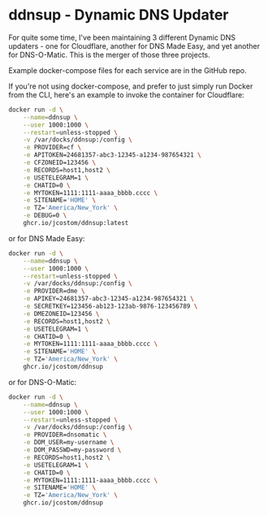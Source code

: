 # ddnsup - Dynamic DNS Updater

For quite some time, I've been maintaining 3 different Dynamic DNS updaters - one for Cloudflare, another for DNS Made Easy, and yet another for DNS-O-Matic. This is the merger of those three projects.

Example docker-compose files for each service are in the GitHub repo.

If you're not using docker-compose, and prefer to just simply run Docker from the CLI, here's an example to invoke the container for Cloudflare:

```bash
docker run -d \
    --name=ddnsup \
    --user 1000:1000 \
    --restart=unless-stopped \
    -v /var/docks/ddnsup:/config \
    -e PROVIDER=cf \
    -e APITOKEN=24681357-abc3-12345-a1234-987654321 \
    -e CFZONEID=123456 \
    -e RECORDS=host1,host2 \
    -e USETELEGRAM=1 \
    -e CHATID=0 \
    -e MYTOKEN=1111:1111-aaaa_bbbb.cccc \
    -e SITENAME='HOME' \
    -e TZ='America/New_York' \
    -e DEBUG=0 \
    ghcr.io/jcostom/ddnsup:latest
```

or for DNS Made Easy:

```bash
docker run -d \
    --name=ddnsup \
    --user 1000:1000 \
    --restart=unless-stopped \
    -v /var/docks/ddnsup:/config \
    -e PROVIDER=dme \
    -e APIKEY=24681357-abc3-12345-a1234-987654321 \
    -e SECRETKEY=123456-ab123-123ab-9876-123456789 \
    -e DMEZONEID=123456 \
    -e RECORDS=host1,host2 \
    -e USETELEGRAM=1 \
    -e CHATID=0 \
    -e MYTOKEN=1111:1111-aaaa_bbbb.cccc \
    -e SITENAME='HOME' \
    -e TZ='America/New_York' \
    ghcr.io/jcostom/ddnsup
```

or for DNS-O-Matic:

```bash
docker run -d \
    --name=ddnsup \
    --user 1000:1000 \
    --restart=unless-stopped \
    -v /var/docks/ddnsup:/config \
    -e PROVIDER=dnsomatic \
    -e DOM_USER=my-username \
    -e DOM_PASSWD=my-password \
    -e RECORDS=host1,host2 \
    -e USETELEGRAM=1 \
    -e CHATID=0 \
    -e MYTOKEN=1111:1111-aaaa_bbbb.cccc \
    -e SITENAME='HOME' \
    -e TZ='America/New_York' \
    ghcr.io/jcostom/ddnsup
```
